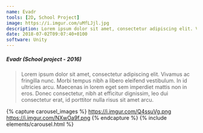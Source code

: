 ```yaml
---
name: Evadr
tools: [2D, School Project]
image: https://i.imgur.com/uMfLJjl.jpg
description: Lorem ipsum dolor sit amet, consectetur adipiscing elit. Vivamus ac fringilla nunc.
date: 2018-07-02T09:07:40+0100
software: Unity
---
```


##### Evadr (School project - 2016)
>  Lorem ipsum dolor sit amet, consectetur adipiscing elit. Vivamus ac fringilla nunc. Morbi tempus nibh a libero eleifend vestibulum. In id ultricies arcu. Maecenas in lorem eget sem imperdiet mattis non in eros. Donec consectetur, nibh at efficitur dignissim, leo dui consectetur erat, id porttitor nulla risus sit amet arcu.


{% capture carousel_images %}
https://i.imgur.com/Q4ssuVg.png
https://i.imgur.com/NXwOa9f.png
{% endcapture %}
{% include elements/carousel.html %}
